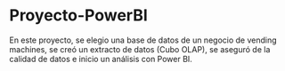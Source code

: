 # Proyecto-PowerBI
En este proyecto, se elegio una base de datos de un negocio de vending machines, se creó un extracto de datos (Cubo OLAP), se aseguró de la calidad de datos e inicio un análisis con Power BI.
